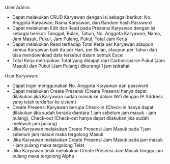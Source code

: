 

User Admin:
- Dapat melakukan CRUD Karyawan dengan isi sebagai berikut: No. Anggota Karyawan, Nama Karyawan, dan Random hash Password
- Dapat melakukan Edit dan Read pada Presensi Karyawan dengan isi sebagai berikut: Tanggal, Bulan, Tahun, No. Anggota Karyawan, Nama, Jam Masuk, Pukul, Jam Pulang, Pukul, Total Jam Kerja
- Dapat melakukan Read terhadap Total Kerja per Karyawan ataupun semua Karyawan baik itu per Hari, per Bulan, ataupun per Tahun dan bisa mendownload data tersebut dalam bentuk Excel
- Total Kerja merupakan Total yang didapat dari Carbon::parse Pukul (Jam Masuk) dan Pukul (Jam Pulang) dikurangi 1 jam istirahat

User Karyawan:
- Dapat login menggunakan No. Anggota Karyawan dan password
- Dapat melakukan Create Presensi (Create Presensi hanya dapat dilakukan jika Karyawan sudah masuk ke dalam Wifi dengan IP Address yang telah terdaftar ke sistem)
- Create Presensi Karyawan berupa Check-in (Check-in hanya dapat dilakukan jika sudah berada diantara 1 jam sebelum jam masuk - jam pulang), Check-out (Check-out hanya dapat dilakukan jika sudah melewati jam pulang)
- Jika Karyawan melakukan Create Presensi Jam Masuk pada 1 jam sebelum jam masuk maka tergolong Masuk
- Jika Karyawan melakukan Create Presensi Jam Masuk pada jam masuk - jam pulang maka tergolong Telat
- Jika Karyawan tidak melakukan Create Presensi Jam Masuk hingga jam pulang maka tergolong Alpha